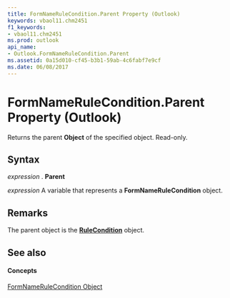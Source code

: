 ```yaml
---
title: FormNameRuleCondition.Parent Property (Outlook)
keywords: vbaol11.chm2451
f1_keywords:
- vbaol11.chm2451
ms.prod: outlook
api_name:
- Outlook.FormNameRuleCondition.Parent
ms.assetid: 0a15d010-cf45-b3b1-59ab-4c6fabf7e9cf
ms.date: 06/08/2017
---
```



# FormNameRuleCondition.Parent Property (Outlook)

Returns the parent **Object** of the specified object. Read-only.


## Syntax

 _expression_ . **Parent**

 _expression_ A variable that represents a **FormNameRuleCondition** object.


## Remarks

The parent object is the **[RuleCondition](rulecondition-object-outlook.md)** object.


## See also


#### Concepts


[FormNameRuleCondition Object](formnamerulecondition-object-outlook.md)

